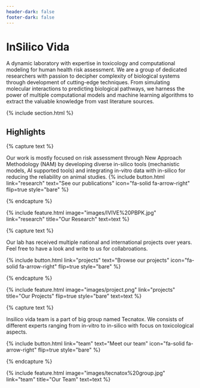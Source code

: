 ```yaml
---
header-dark: false
footer-dark: false
---
```


# InSilico Vida

A dynamic laboratory with expertise in toxicology and computational modeling for human health risk assessment. We are a group of dedicated researchers with passion to decipher complexity of biological systems through development of cutting-edge techniques. From simulating molecular interactions to predicting biological pathways, we harness the power of multiple computational models and machine learning algorithms to extract the valuable knowledge from vast literature sources. 


{% include section.html %}

## Highlights

{% capture text %}

Our work is mostly focused on risk assessment through New Approach Methodology (NAM) by developing diverse in-silico tools (mechanistic models, AI supported tools) and integrating in-vitro data with in-silico for reducing the reliability on animal studies.
{%
  include button.html
  link="research"
  text="See our publications"
  icon="fa-solid fa-arrow-right"
  flip=true
  style="bare"
%}

{% endcapture %}

{%
  include feature.html
  image="images/IVIVE%20PBPK.jpg"
  link="research"
  title="Our Research"
  text=text
%}

{% capture text %}

Our lab has received multiple national and international projects over years. Feel free to have a look and write to us for collabroations.

{%
  include button.html
  link="projects"
  text="Browse our projects"
  icon="fa-solid fa-arrow-right"
  flip=true
  style="bare"
%}

{% endcapture %}

{%
  include feature.html
  image="images/project.png"
  link="projects"
  title="Our Projects"
  flip=true
  style="bare"
  text=text
%}

{% capture text %}

Insilico vida team is a part of big group named Tecnatox. We consists of different experts ranging from in-vitro  to in-silico with focus on toxicological aspects.

{%
  include button.html
  link="team"
  text="Meet our team"
  icon="fa-solid fa-arrow-right"
  flip=true
  style="bare"
%}

{% endcapture %}

{%
  include feature.html
  image="images/tecnatox%20group.jpg"
  link="team"
  title="Our Team"
  text=text
%}

